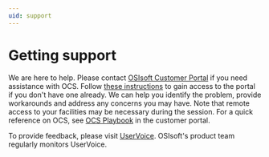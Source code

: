 ```yaml
---
uid: support
---
```


# Getting support

We are here to help. Please contact [OSIsoft Customer Portal](https://my.osisoft.com/) if you need assistance with OCS.
Follow [these instructions](https://explore.osisoft.com/myosisoft-customer-portal/how-to-get-a-login) to gain access to the portal if you don't have one already. 
We can help you identify the problem, provide workarounds and address any concerns you may have. Note that remote access to your facilities may be necessary during the session. 
For a quick reference on OCS, see [OCS Playbook](https://customers.osisoft.com/s/knowledgearticle?knowledgeArticleUrl=Playbook-OSIsoft-Cloud-Services) in the customer portal. 

To provide feedback, please visit [UserVoice](https://feedback.osisoft.com/forums/597811-osisoft-cloud-services). 
OSIsoft's product team regularly monitors UserVoice. 
